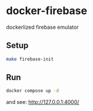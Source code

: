 # docker-firebase
dockerlized firebase emulator

## Setup
```bash
make firebase-init
```

## Run
```bash
docker compose up -d
```
and see: http://127.0.0.1:4000/
